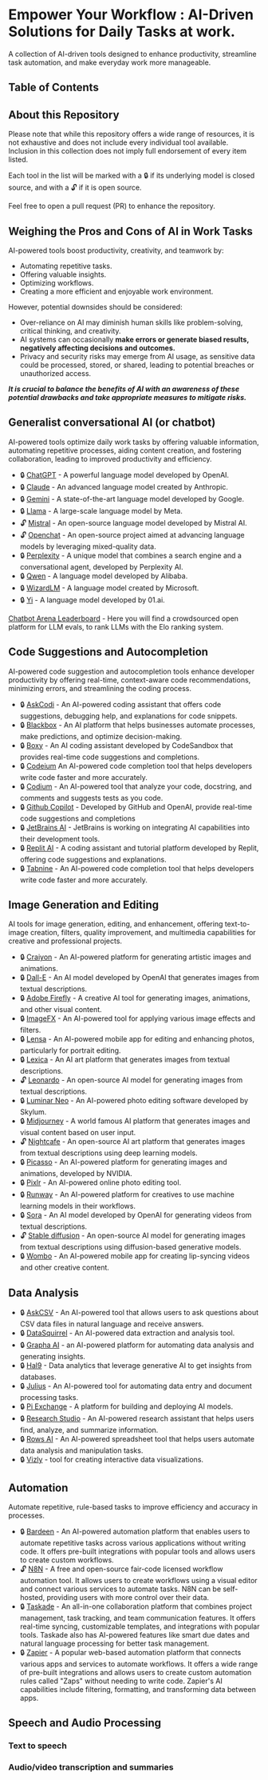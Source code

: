 # Empower Your Workflow : AI-Driven Solutions for Daily Tasks at work.

 A collection of AI-driven tools designed to enhance productivity, streamline task automation, and make everyday work more manageable.

 ## Table of Contents

 ## About this Repository

Please note that while this repository offers a wide range of resources, it is not exhaustive and does not include every individual tool available. Inclusion in this collection does not imply full endorsement of every item listed.

Each tool in the list will be marked with a 🔒 if its underlying model is closed source, and with a 🔓 if it is open source.

Feel free to open a pull request (PR) to enhance the repository.

## Weighing the Pros and Cons of AI in Work Tasks

AI-powered tools boost productivity, creativity, and teamwork by:

* Automating repetitive tasks.
* Offering valuable insights.
* Optimizing workflows.
* Creating a more efficient and enjoyable work environment.

However, potential downsides should be considered:

* Over-reliance on AI may diminish human skills like problem-solving, critical thinking, and creativity.
* AI systems can occasionally **make errors or generate biased results, negatively affecting decisions and outcomes.**
* Privacy and security risks may emerge from AI usage, as sensitive data could be processed, stored, or shared, leading to potential breaches or unauthorized access.

***It is crucial to balance the benefits of AI with an awareness of these potential drawbacks and take appropriate measures to mitigate risks.***

## Generalist conversational AI (or chatbot)

AI-powered tools optimize daily work tasks by offering valuable information, automating repetitive processes, aiding content creation, and fostering collaboration, leading to improved productivity and efficiency.

- 🔒 [ChatGPT](https://chat.openai.com/) -  A powerful language model developed by OpenAI. 
- 🔒 [Claude](https://claude.ai/) - An advanced language model created by Anthropic.
- 🔒 [Gemini](https://gemini.google.com/) - A state-of-the-art language model developed by Google.
- 🔒 [Llama](https://github.com/facebookresearch/llama) - A large-scale language model by Meta.
- 🔓 [Mistral](https://mistral.ai/) - An open-source language model developed by Mistral AI.
- 🔓 [Openchat](https://github.com/imoneoi/openchat) - An open-source project aimed at advancing language models by leveraging mixed-quality data.
- 🔒 [Perplexity](https://www.perplexity.ai/) - A unique model that combines a search engine and a conversational agent, developed by Perplexity AI.
- 🔒 [Qwen](https://qwenlm.github.io/) - A language model developed by Alibaba.
- 🔒 [WizardLM](https://github.com/nlpxucan/WizardLM) -  A language model created by Microsoft. 
- 🔒 [Yi](https://www.01.ai/) - A language model developed by 01.ai.

[Chatbot Arena Leaderboard](https://huggingface.co/spaces/lmsys/chatbot-arena-leaderboard) - Here you will find a crowdsourced open platform for LLM evals, to rank LLMs with the Elo ranking system.
  
## Code Suggestions and Autocompletion

AI-powered code suggestion and autocompletion tools enhance developer productivity by offering real-time, context-aware code recommendations, minimizing errors, and streamlining the coding process.

- 🔒 [AskCodi](https://www.askcodi.com/) - An AI-powered coding assistant that offers code suggestions, debugging help, and explanations for code snippets. 
- 🔒 [Blackbox](https://www.blackbox.ai/) - An AI platform that helps businesses automate processes, make predictions, and optimize decision-making.
- 🔒 [Boxy](https://codesandbox.io/blog/meet-boxy-ai-coding-assistant) -  An AI coding assistant developed by CodeSandbox that provides real-time code suggestions and completions.
- 🔒 [Codeium](https://codeium.com/) An AI-powered code completion tool that helps developers write code faster and more accurately.
- 🔒 [Codium](https://www.codium.ai/) - An AI-powered tool that analyze your code, docstring, and comments and suggests tests as you code.
- 🔒 [Github Copilot](https://github.com/features/copilot) - Developed by GitHub and OpenAI, provide real-time code suggestions and completions
- 🔒 [JetBrains AI](https://www.jetbrains.com/ai/) - JetBrains is working on integrating AI capabilities into their development tools.
- 🔒 [Replit AI](https://replit.com/ai) - A coding assistant and tutorial platform developed by Replit, offering code suggestions and explanations.
- 🔒 [Tabnine](https://www.tabnine.com/) - An AI-powered code completion tool that helps developers write code faster and more accurately.

## Image Generation and Editing

AI tools for image generation, editing, and enhancement, offering text-to-image creation, filters, quality improvement, and multimedia capabilities for creative and professional projects.

- 🔒 [Craiyon](https://www.craiyon.com/) - An AI-powered platform for generating artistic images and animations.
- 🔒 [Dall-E](https://openai.com/research/dall-e) - An AI model developed by OpenAI that generates images from textual descriptions.
- 🔒 [Adobe Firefly](https://www.adobe.com/fr/products/firefly.html) - A creative AI tool for generating images, animations, and other visual content.
- 🔒 [ImageFX](https://aitestkitchen.withgoogle.com/tools/image-fx) - An AI-powered tool for applying various image effects and filters.
- 🔒 [Lensa](https://prisma-ai.com/lensa) - An AI-powered mobile app for editing and enhancing photos, particularly for portrait editing.
- 🔒 [Lexica](https://lexica.art/) - An AI art platform that generates images from textual descriptions.
- 🔓 [Leonardo](https://leonardo.ai/) -  An open-source AI model for generating images from textual descriptions.
- 🔒 [Luminar Neo](https://skylum.com/fr/luminar) - An AI-powered photo editing software developed by Skylum.
- 🔒 [Midjourney](https://www.midjourney.com/home) - A world famous AI platform that generates images and visual content based on user input.
- 🔓 [Nightcafe](https://creator.nightcafe.studio/) - An open-source AI art platform that generates images from textual descriptions using deep learning models.
- 🔒 [Picasso](https://www.nvidia.com/en-us/gpu-cloud/picasso/) - An AI-powered platform for generating images and animations, developed by NVIDIA.
- 🔒 [Pixlr](https://pixlr.com/) - An AI-powered online photo editing tool.
- 🔒 [Runway](https://runwayml.com/) - An AI-powered platform for creatives to use machine learning models in their workflows.
- 🔒 [Sora](https://openai.com/sora) - An AI model developed by OpenAI for generating videos from textual descriptions.
- 🔓 [Stable diffusion](https://stability.ai/stable-image) -  An open-source AI model for generating images from textual descriptions using diffusion-based generative models.
- 🔒 [Wombo](https://www.w.ai/) - An AI-powered mobile app for creating lip-syncing videos and other creative content.


## Data Analysis

- 🔒 [AskCSV](https://askcsv.com/) - An AI-powered tool that allows users to ask questions about CSV data files in natural language and receive answers.
- 🔒 [DataSquirrel](https://datasquirrel.ai/) - An AI-powered data extraction and analysis tool.
- 🔒 [Grapha AI](https://grapha.ai/) - an AI-powered platform for automating data analysis and generating insights.
- 🔒 [Hal9](https://hal9.com/) - Data analytics that leverage generative AI to get insights from databases.
- 🔒 [Julius](https://julius.ai/) - An AI-powered tool for automating data entry and document processing tasks.
- 🔒 [Pi Exchange](https://www.pi.exchange/) - A platform for building and deploying AI models.
- 🔒 [Research Studio](https://researchstudio.ai/) - An AI-powered research assistant that helps users find, analyze, and summarize information.
- 🔒 [Rows AI](https://www.rows.com/) - An AI-powered spreadsheet tool that helps users automate data analysis and manipulation tasks.
- 🔒 [Vizly](https://vizly.fyi/) -  tool for creating interactive data visualizations.

## Automation

Automate repetitive, rule-based tasks to improve efficiency and accuracy in processes.

- 🔒 [Bardeen](https://www.bardeen.ai/) - An AI-powered automation platform that enables users to automate repetitive tasks across various applications without writing code. It offers pre-built integrations with popular tools and allows users to create custom workflows.
- 🔓 [N8N](https://n8n.io/) - A free and open-source fair-code licensed workflow automation tool. It allows users to create workflows using a visual editor and connect various services to automate tasks. N8N can be self-hosted, providing users with more control over their data.
- 🔒 [Taskade](https://www.taskade.com/) - An all-in-one collaboration platform that combines project management, task tracking, and team communication features. It offers real-time syncing, customizable templates, and integrations with popular tools. Taskade also has AI-powered features like smart due dates and natural language processing for better task management.
- 🔒 [Zapier](https://zapier.com/) - A popular web-based automation platform that connects various apps and services to automate workflows. It offers a wide range of pre-built integrations and allows users to create custom automation rules called "Zaps" without needing to write code. Zapier's AI capabilities include filtering, formatting, and transforming data between apps.


## Speech and Audio Processing 

### Text to speech

### Audio/video transcription and summaries






 
 
